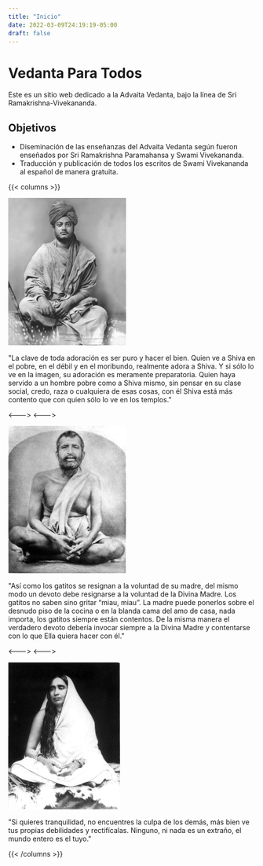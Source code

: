 ```yaml
---
title: "Inicio"
date: 2022-03-09T24:19:19-05:00
draft: false
---
```


# Vedanta Para Todos

Este es un sitio web dedicado a la Advaita Vedanta, bajo la línea de Sri Ramakrishna-Vivekananda.


## Objetivos

- Diseminación de las enseñanzas del Advaita Vedanta según fueron enseñados por Sri Ramakrishna Paramahansa y Swami Vivekananda.
- Traducción y publicación de todos los escritos de Swami Vivekananda al español de manera gratuita.


{{< columns >}}

<img class="special-img-class" src="/photos/vivekananda.jpg" alt="Swami Vivekananda" style="height: 300px; width: auto;"/>


"La clave de toda adoración es ser puro y hacer el bien. Quien ve a Shiva en el pobre, en el débil y en el moribundo, realmente adora a Shiva. Y si sólo lo ve en la imagen, su adoración es meramente preparatoria. Quien haya servido a un hombre pobre como a Shiva mismo, sin pensar en su clase social, credo, raza o cualquiera de esas cosas, con él Shiva está más contento que con quien sólo lo ve en los templos."

<--->
<--->

<img class="special-img-class" src="/photos/ramakrishna.jpg" alt="Sri Ramakrishna" style="height: 300px; width: auto;"/> 

"Así como los gatitos se resignan a la voluntad de su madre, del mismo modo un devoto debe resignarse a la voluntad de la Divina Madre. Los gatitos no saben sino gritar “miau, miau”. La madre puede ponerlos sobre el desnudo piso de la cocina o en la blanda cama del amo de casa, nada importa, los gatitos siempre están contentos. De la misma manera el verdadero devoto debería invocar siempre a la Divina Madre y contentarse con lo que Ella quiera hacer con él."

<--->
<--->

<img class="special-img-class" src="/photos/saradadevi.jpg" alt="Sarada Devi" style="height: 300px; width: auto;"/>


"Si quieres tranquilidad, no encuentres la culpa de los demás, más bien ve tus propias debilidades y rectifícalas. Ninguno, ni nada es un extraño, el mundo entero es el tuyo."

{{< /columns >}}

